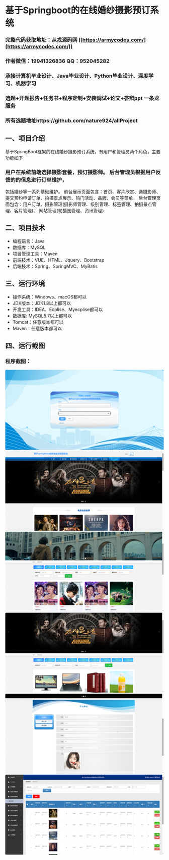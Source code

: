 基于Springboot的在线婚纱摄影预订系统
=
### 完整代码获取地址：从戎源码网 ([https://armycodes.com/](https://armycodes.com/))
### 作者微信：19941326836  QQ：952045282 
### 承接计算机毕业设计、Java毕业设计、Python毕业设计、深度学习、机器学习
### 选题+开题报告+任务书+程序定制+安装调试+论文+答辩ppt 一条龙服务
### 所有选题地址https://github.com/nature924/allProject

一、项目介绍
---
基于SpringBoot框架的在线婚纱摄影预订系统，有用户和管理员两个角色，主要功能如下
### 用户在系统前端选择摄影套餐，预订摄影师。 后台管理员根据用户反馈的的信息进行订单维护，
包括婚纱等一系列基础维护。
前台展示页面包含：首页、客片欣赏、选摄影师、提交预约申请订单、拍摄景点展示、热门活动、品牌、会员等菜单，
后台管理页面包含：用户订单、摄影管理(摄影师管理、级别管理、标签管理、拍摄景点管理、客片管理)、
网站管理(轮播图管理、资讯管理)






二、项目技术
---
- 编程语言：Java
- 数据库：MySQL
- 项目管理工具：Maven
- 前端技术：VUE、HTML、Jquery、Bootstrap
- 后端技术：Spring、SpringMVC、MyBatis

三、运行环境
---
- 操作系统：Windows、macOS都可以
- JDK版本：JDK1.8以上都可以
- 开发工具：IDEA、Ecplise、Myecplise都可以
- 数据库: MySQL5.7以上都可以
- Tomcat：任意版本都可以
- Maven：任意版本都可以

四、运行截图
---

### 程序截图：
![image/1.png](image/1.png)
![image/1.png](image/2.png)
![image/1.png](image/3.png)
![image/1.png](image/4.png)
![image/1.png](image/5.png)
![image/1.png](image/6.png)



